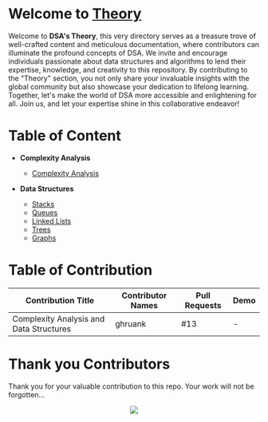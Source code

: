 # Welcome to [Theory](https://github.com/Grow-with-Open-Source/DSA/blob/main/Theory)

Welcome to **DSA's Theory**, this very directory serves as a treasure trove of well-crafted content and meticulous documentation, where contributors can illuminate the profound concepts of DSA. We invite and encourage individuals passionate about data structures and algorithms to lend their expertise, knowledge, and creativity to this repository. By contributing to the "Theory" section, you not only share your invaluable insights with the global community but also showcase your dedication to lifelong learning. Together, let's make the world of DSA more accessible and enlightening for all. Join us, and let your expertise shine in this collaborative endeavor!


# Table of Content

<!-- TABLE OF CONTENT BEGINS -->
- **Complexity Analysis**
  - [Complexity Analysis](./Complexity-Analysis/README.md)

- **Data Structures**
  - [Stacks](./Data-Structures/Stacks/README.md)
  - [Queues](./Data-Structures/Queues/README.md)
  - [Linked Lists](./Data-Structures/Linked-Lists/README.md)
  - [Trees](./Data-Structures/Trees/README.md)
  - [Graphs](./Data-Structures/Graphs/README.md)
<!-- TABLE OF CONTENT ENDS -->

# Table of Contribution

<!-- TABLE OF CONTRIBUTORS BEGINS -->
| Contribution Title | Contributor Names | Pull Requests | Demo |
| --- | --- | --- | --- |
| Complexity Analysis and Data Structures| ghruank | #13 | - |
<!-- TABLE OF CONTRIBUTORS ENDS -->

# Thank you Contributors

Thank you for your valuable contribution to this repo. Your work will not be forgotten...

<div align="center">
  <a href = "https://github.com/Grow-with-Open-Source/DSA/graphs/contributors">
    <img src = "https://contrib.rocks/image?repo=Grow-with-Open-Source/DSA"/>
  </a>
</div>

